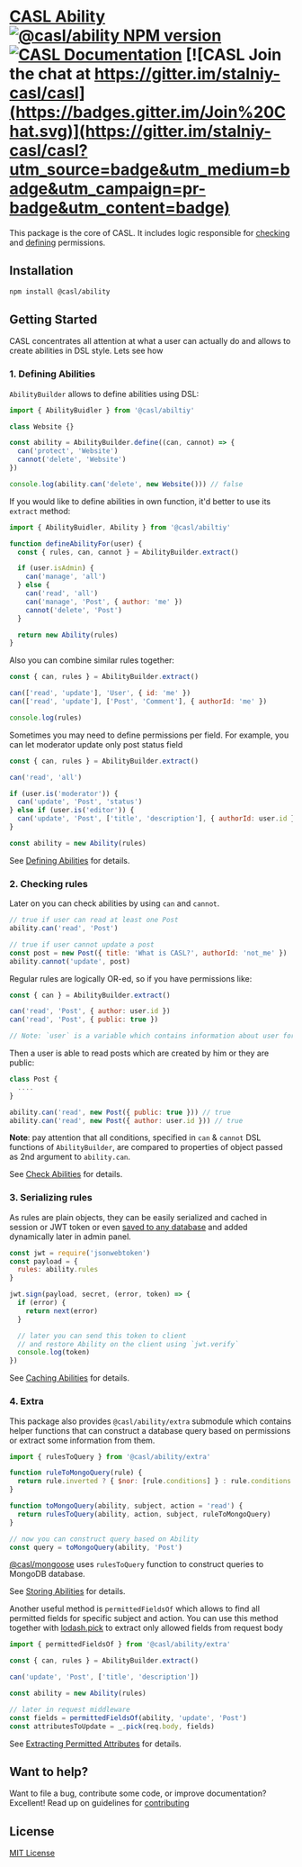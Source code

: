 # [CASL Ability](https://stalniy.github.io/casl/) [![@casl/ability NPM version](https://badge.fury.io/js/%40casl%2Fability.svg)](https://badge.fury.io/js/%40casl%2Fability) [![CASL Documentation](https://img.shields.io/badge/documentation-available-brightgreen.svg)](https://stalniy.github.io/casl/) [![CASL Join the chat at https://gitter.im/stalniy-casl/casl](https://badges.gitter.im/Join%20Chat.svg)](https://gitter.im/stalniy-casl/casl?utm_source=badge&utm_medium=badge&utm_campaign=pr-badge&utm_content=badge)

This package is the core of CASL. It includes logic responsible for [checking][check-abilities] and [defining][define-abilities] permissions.

## Installation

```sh
npm install @casl/ability
```

## Getting Started

CASL concentrates all attention at what a user can actually do and allows to create abilities in DSL style. Lets see how

### 1. Defining Abilities

`AbilityBuilder` allows to define abilities using DSL:

```js
import { AbilityBuidler } from '@casl/abiltiy'

class Website {}

const ability = AbilityBuilder.define((can, cannot) => {
  can('protect', 'Website')
  cannot('delete', 'Website')
})

console.log(ability.can('delete', new Website())) // false
```

If you would like to define abilities in own function, it'd better to use its `extract` method:

```js
import { AbilityBuidler, Ability } from '@casl/abiltiy'

function defineAbilityFor(user) {
  const { rules, can, cannot } = AbilityBuilder.extract()

  if (user.isAdmin) {
    can('manage', 'all')
  } else {
    can('read', 'all')
    can('manage', 'Post', { author: 'me' })
    cannot('delete', 'Post')
  }

  return new Ability(rules)
}
```

Also you can combine similar rules together:

```js
const { can, rules } = AbilityBuilder.extract()

can(['read', 'update'], 'User', { id: 'me' })
can(['read', 'update'], ['Post', 'Comment'], { authorId: 'me' })

console.log(rules)
```

Sometimes you may need to define permissions per field. For example, you can let moderator update only post status field

```js
const { can, rules } = AbilityBuilder.extract()

can('read', 'all')

if (user.is('moderator')) {
  can('update', 'Post', 'status')
} else if (user.is('editor')) {
  can('update', 'Post', ['title', 'description'], { authorId: user.id })
}

const ability = new Ability(rules)
```

See [Defining Abilities][define-abilities] for details.

### 2. Checking rules

Later on you can check abilities by using `can` and `cannot`.

```js
// true if user can read at least one Post
ability.can('read', 'Post')

// true if user cannot update a post
const post = new Post({ title: 'What is CASL?', authorId: 'not_me' })
ability.cannot('update', post)
```

Regular rules are logically OR-ed, so if you have permissions like:

```js
const { can } = AbilityBuilder.extract()

can('read', 'Post', { author: user.id })
can('read', 'Post', { public: true })

// Note: `user` is a variable which contains information about user for whom these permissions are defined
```

Then a user is able to read posts which are created by him or they are public:

```js
class Post {
  ....
}

ability.can('read', new Post({ public: true })) // true
ability.can('read', new Post({ author: user.id })) // true
```

**Note**: pay attention that all conditions, specified in `can` & `cannot` DSL functions of `AbilityBuilder`, are compared to properties of object passed as 2nd argument to `ability.can`.

See [Check Abilities][check-abilities] for details.

### 3. Serializing rules

As rules are plain objects, they can be easily serialized and cached in session or JWT token or even [saved to any database][store-rules] and added dynamically later in admin panel.

```js
const jwt = require('jsonwebtoken')
const payload = {
  rules: ability.rules
}

jwt.sign(payload, secret, (error, token) => {
  if (error) {
    return next(error)
  }

  // later you can send this token to client
  // and restore Ability on the client using `jwt.verify`
  console.log(token)
})
```

See [Caching Abilities][cache-rules] for details.

### 4. Extra

This package also provides `@casl/ability/extra` submodule which contains helper functions that can construct a database query based on permissions or extract some information from them.

```js
import { rulesToQuery } from '@casl/ability/extra'

function ruleToMongoQuery(rule) {
  return rule.inverted ? { $nor: [rule.conditions] } : rule.conditions
}

function toMongoQuery(ability, subject, action = 'read') {
  return rulesToQuery(ability, action, subject, ruleToMongoQuery)
}

// now you can construct query based on Ability
const query = toMongoQuery(ability, 'Post')
```

[@casl/mongoose](/packages/casl-mongoose) uses `rulesToQuery` function to construct queries to MongoDB database.

See [Storing Abilities][storing-abilities] for details.

Another useful method is `permittedFieldsOf` which allows to find all permitted fields for specific subject and action.
You can use this method together with [lodash.pick](https://lodash.com/docs/4.17.5#pick) to extract only allowed fields from request body

```js
import { permittedFieldsOf } from '@casl/ability/extra'

const { can, rules } = AbilityBuilder.extract()

can('update', 'Post', ['title', 'description'])

const ability = new Ability(rules)

// later in request middleware
const fields = permittedFieldsOf(ability, 'update', 'Post')
const attributesToUpdate = _.pick(req.body, fields)
```

See [Extracting Permitted Attributes][extract-permitted-attrs] for details.

## Want to help?

Want to file a bug, contribute some code, or improve documentation? Excellent! Read up on guidelines for [contributing][contributing]

## License

[MIT License](http://www.opensource.org/licenses/MIT)

[check-abilities]: https://stalniy.github.io/casl/abilities/2017/07/21/check-abilities.html
[define-abilities]: https://stalniy.github.io/casl/abilities/2017/07/20/define-abilities.html
[contributing]: /CONTRIBUTING.md
[storing-abilities]: https://stalniy.github.io/casl/abilities/storage/2017/07/22/storing-abilities.html
[store-rules]: https://stalniy.github.io/casl/abilities/storage/2017/07/22/storing-abilities.html#storing-abilities
[cache-rules]: https://stalniy.github.io/casl/abilities/storage/2017/07/22/storing-abilities.html#caching-abilities
[extract-permitted-attrs]: #
